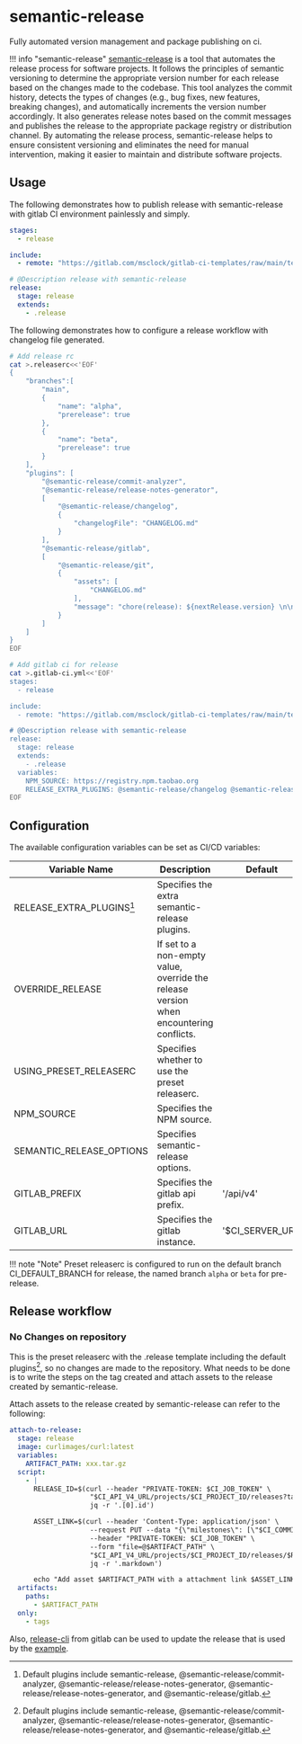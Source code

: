 # semantic-release

Fully automated version management and package publishing on ci.

!!! info "semantic-release"
    [semantic-release](https://github.com/semantic-release/semantic-release) is a tool that automates the release process for software projects. It follows the principles of semantic versioning to determine the appropriate version number for each release based on the changes made to the codebase. This tool analyzes the commit history, detects the types of changes (e.g., bug fixes, new features, breaking changes), and automatically increments the version number accordingly. It also generates release notes based on the commit messages and publishes the release to the appropriate package registry or distribution channel. By automating the release process, semantic-release helps to ensure consistent versioning and eliminates the need for manual intervention, making it easier to maintain and distribute software projects.

## Usage

The following demonstrates how to publish release with semantic-release with gitlab CI environment painlessly and simply.

```yaml
stages:
  - release

include:
  - remote: "https://gitlab.com/msclock/gitlab-ci-templates/raw/main/templates/common.yml"

# @Description release with semantic-release
release:
  stage: release
  extends:
    - .release
```

The following demonstrates how to configure a release workflow with changelog file generated.

```bash
# Add release rc
cat >.releaserc<<'EOF'
{
    "branches":[
        "main",
        {
            "name": "alpha",
            "prerelease": true
        },
        {
            "name": "beta",
            "prerelease": true
        }
    ],
    "plugins": [
        "@semantic-release/commit-analyzer",
        "@semantic-release/release-notes-generator",
        [
            "@semantic-release/changelog",
            {
                "changelogFile": "CHANGELOG.md"
            }
        ],
        "@semantic-release/gitlab",
        [
            "@semantic-release/git",
            {
                "assets": [
                    "CHANGELOG.md"
                ],
                "message": "chore(release): ${nextRelease.version} \n\n${nextRelease.notes}"
            }
        ]
    ]
}
EOF

# Add gitlab ci for release
cat >.gitlab-ci.yml<<'EOF'
stages:
  - release

include:
  - remote: "https://gitlab.com/msclock/gitlab-ci-templates/raw/main/templates/common.yml"

# @Description release with semantic-release
release:
  stage: release
  extends:
    - .release
  variables:
    NPM_SOURCE: https://registry.npm.taobao.org
    RELEASE_EXTRA_PLUGINS: @semantic-release/changelog @semantic-release/git
EOF
```

## Configuration

The available configuration variables can be set as CI/CD variables:

| Variable Name             | Description                                                                            | Default          |
|---------------------------|----------------------------------------------------------------------------------------|------------------|
| RELEASE_EXTRA_PLUGINS[^1] | Specifies the extra semantic-release plugins.                                          |                  |
| OVERRIDE_RELEASE          | If set to a non-empty value, override the release version when encountering conflicts. |                  |
| USING_PRESET_RELEASERC    | Specifies whether to use the preset releaserc.                                         |                  |
| NPM_SOURCE                | Specifies the NPM source.                                                              |                  |
| SEMANTIC_RELEASE_OPTIONS  | Specifies semantic-release options.                                                    |                  |
| GITLAB_PREFIX             | Specifies the gitlab api prefix.                                                       | '/api/v4'        |
| GITLAB_URL                | Specifies the gitlab instance.                                                         | '$CI_SERVER_URL' |

!!! note "Note"
    Preset releaserc is configured to run on the default branch CI_DEFAULT_BRANCH for release, the named branch `alpha` or `beta` for pre-release.

## Release workflow

### No Changes on repository

This is the preset releaserc with the .release template including the default plugins[^1], so no changes are made to the repository. What needs to be done is to write the steps on the tag created and attach assets to the release created by semantic-release.

Attach assets to the release created by semantic-release can refer to the following:

```yaml
attach-to-release:
  stage: release
  image: curlimages/curl:latest
  variables:
    ARTIFACT_PATH: xxx.tar.gz
  script:
    - |
      RELEASE_ID=$(curl --header "PRIVATE-TOKEN: $CI_JOB_TOKEN" \
                    "$CI_API_V4_URL/projects/$CI_PROJECT_ID/releases?tag_name=$CI_COMMIT_TAG" | \
                    jq -r '.[0].id')

      ASSET_LINK=$(curl --header 'Content-Type: application/json' \
                    --request PUT --data "{\"milestones\": [\"$CI_COMMIT_TAG\"]}" \
                    --header "PRIVATE-TOKEN: $CI_JOB_TOKEN" \
                    --form "file=@$ARTIFACT_PATH" \
                    "$CI_API_V4_URL/projects/$CI_PROJECT_ID/releases/$RELEASE_ID/assets/links" | \
                    jq -r '.markdown')

      echo "Add asset $ARTIFACT_PATH with a attachment link $ASSET_LINK to $RELEASE_ID"
  artifacts:
    paths:
      - $ARTIFACT_PATH
  only:
    - tags
```

Also, [release-cli](https://docs.gitlab.com/ee/user/project/releases/release_cli.html) from gitlab can be used to update the release that is used by the [example](https://gitlab.com/gitlab-org/release-cli/-/tree/master/docs/examples/release-assets-as-generic-package/).

[^1]: Default plugins include semantic-release, @semantic-release/commit-analyzer, @semantic-release/release-notes-generator, @semantic-release/release-notes-generator, and @semantic-release/gitlab.
